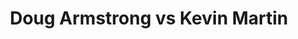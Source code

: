 ---
title: Doug Armstrong vs Kevin Martin
player1:
  name: Armstrong, Doug
  percent: 89
  wins: 1
  losses: 0
player2:
  name: Martin, Kevin
  percent: 70
  wins: 0
  losses: 1
games:
- player1:
    team: MB
    position: Lead
    percent: 89
    win: 1
    loss: 0
  player2:
    team: AB
    position: Fourth
    percent: 70
    win: 0
    loss: 1
  event: Brier
  year: 2000
  draw: Round Robin(11)
  score: AB 4 - MB 10
- player1:
    team: STO
    position: Lead
    percent: 77
    win: 1
    loss: 0
  player2:
    team: MAR
    position: Fourth
    percent: 76
    win: 0
    loss: 1
  event: Trials (Men)
  year: 2001
  draw: Round Robin(4)
  score: STO 8 - MAR 3
---